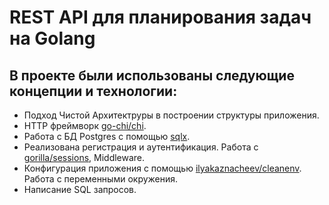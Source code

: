 # REST API для планирования задач на Golang
## В проекте были использованы следующие концепции и технологии:
  - Подход Чистой Архитектруры в построении структуры приложения.
  - HTTP фреймворк <a href = https://github.com/go-chi/chi>go-chi/chi</a>.
  - Работа с БД Postgres с помощью <a href = https://github.com/jmoiron/sqlx>sqlx</a>.
  - Реализована регистрация и аутентификация. Работа с <a href = https://github.com/gorilla/sessions>gorilla/sessions</a>, Middleware.
  - Конфигурация приложения с помощью <a href = https://github.com/ilyakaznacheev/cleanenv>ilyakaznacheev/cleanenv</a>. Работа с переменными окружения.
  - Написание SQL запросов.
  
